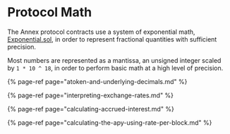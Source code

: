 # Protocol Math

The Annex protocol contracts use a system of exponential math, [Exponential.sol](https://github.com/annexfinance/annex-protocol/blob/master/contracts/Exponential.sol), in order to represent fractional quantities with sufficient precision.

Most numbers are represented as a mantissa, an unsigned integer scaled by `1 * 10 ^ 18`, in order to perform basic math at a high level of precision.

{% page-ref page="atoken-and-underlying-decimals.md" %}

{% page-ref page="interpreting-exchange-rates.md" %}

{% page-ref page="calculating-accrued-interest.md" %}

{% page-ref page="calculating-the-apy-using-rate-per-block.md" %}

